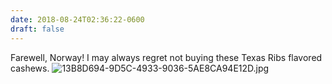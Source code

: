 ```yaml
---
date: 2018-08-24T02:36:22-0600
draft: false
---
```




Farewell, Norway! I may always regret not buying these Texas Ribs flavored cashews. ![13B8D694-9D5C-4933-9036-5AE8CA94E12D.jpg](http://ianwhitney.micro.blog/uploads/2018/a204398906.jpg)



